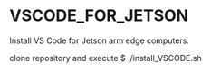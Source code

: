 # VSCODE_FOR_JETSON

Install VS Code for Jetson arm edge computers.

clone repository and execute
$ ./install_VSCODE.sh
